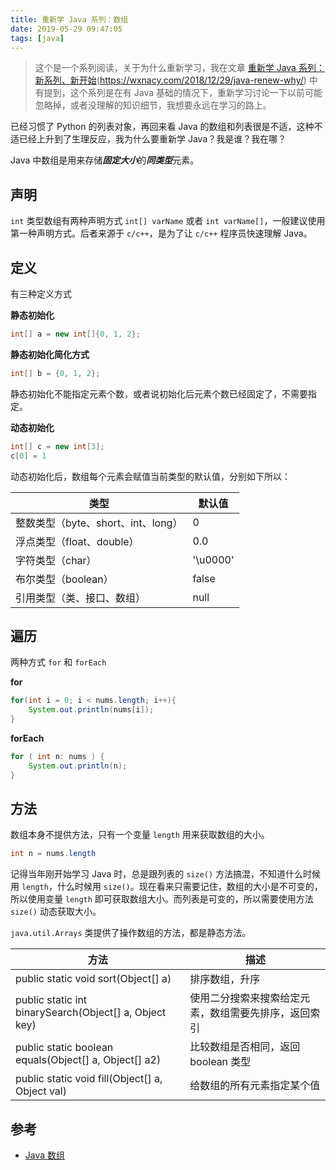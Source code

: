 ```yaml
---
title: 重新学 Java 系列：数组
date: 2019-05-29 09:47:05
tags: [java]
---
```


> 这个是一个系列阅读，关于为什么重新学习，我在文章 [重新学 Java 系列：新系列、新开始](/2018/12/29/java-renew-why/)(https://wxnacy.com/2018/12/29/java-renew-why/) 中有提到，这个系列是在有 Java 基础的情况下，重新学习讨论一下以前可能忽略掉，或者没理解的知识细节，我想要永远在学习的路上。

<!-- more -->
<!-- toc -->

已经习惯了 Python 的列表对象，再回来看 Java 的数组和列表很是不适，这种不适已经上升到了生理反应，我为什么要重新学 Java？我是谁？我在哪？

Java 中数组是用来存储***固定大小***的***同类型***元素。

## 声明

`int` 类型数组有两种声明方式 `int[] varName` 或者 `int varName[]`，一般建议使用第一种声明方式。后者来源于 `c/c++`，是为了让 `c/c++` 程序员快速理解 Java。

## 定义

有三种定义方式

**静态初始化**

```java
int[] a = new int[]{0, 1, 2};
```

**静态初始化简化方式**

```java
int[] b = {0, 1, 2};
```

静态初始化不能指定元素个数，或者说初始化后元素个数已经固定了，不需要指定。

**动态初始化**

```java
int[] c = new int[3];
c[0] = 1
```

动态初始化后，数组每个元素会赋值当前类型的默认值，分别如下所以：

类型                               | 默认值
---                                | -----
整数类型（byte、short、int、long） | 0
浮点类型（float、double）          | 0.0
字符类型（char）                   | '\u0000'
布尔类型（boolean）                | false
引用类型（类、接口、数组）         | null

## 遍历

两种方式 `for` 和 `forEach`

**for**

```java
for(int i = 0; i < nums.length; i++){
    System.out.println(nums[i]);
}
```

**forEach**

```java
for ( int n: nums ) {
    System.out.println(n);
}
```

## 方法

数组本身不提供方法，只有一个变量 `length` 用来获取数组的大小。

```java
int n = nums.length
```

记得当年刚开始学习 Java 时，总是跟列表的 `size()` 方法搞混，不知道什么时候用 `length`，什么时候用 `size()`。现在看来只需要记住，数组的大小是不可变的，所以使用变量 `length` 即可获取数组大小。而列表是可变的，所以需要使用方法 `size()` 动态获取大小。

`java.util.Arrays` 类提供了操作数组的方法，都是静态方法。

方法|描述
----|----
public static void sort(Object[] a)                     |   排序数组，升序
public static int binarySearch(Object[] a, Object key)  |   使用二分搜索来搜索给定元素，数组需要先排序，返回索引
public static boolean equals(Object[] a, Object[] a2)   |   比较数组是否相同，返回 boolean 类型
public static void fill(Object[] a, Object val)         |   给数组的所有元素指定某个值

## 参考

- [Java 数组](https://www.runoob.com/java/java-array.html)
